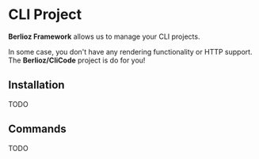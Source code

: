 <meta name="docparser-index" content="Advanced usage; CLI Project" />
<meta name="docparser-index-order" content="0" />

# CLI Project

**Berlioz Framework** allows us to manage your CLI projects.

In some case, you don't have any rendering functionality or HTTP support. The **Berlioz/CliCode** project is do for you!

## Installation

TODO

## Commands

TODO